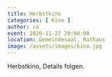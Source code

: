 ```yaml
---
title: Herbstkino
categories: [ Kino ]
author: co
event: 2020-11-27 20:00:00
location: Gemeindesaal, Rathaus
image: /assets/images/kino.jpg
---
```

Herbstkino, Details folgen.